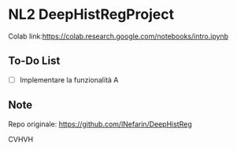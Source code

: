 # NL2 DeepHistRegProject

Colab link:https://colab.research.google.com/notebooks/intro.ipynb

## To-Do List

- [ ] Implementare la funzionalità A


## Note


Repo originale: https://github.com/lNefarin/DeepHistReg 


CVHVH






